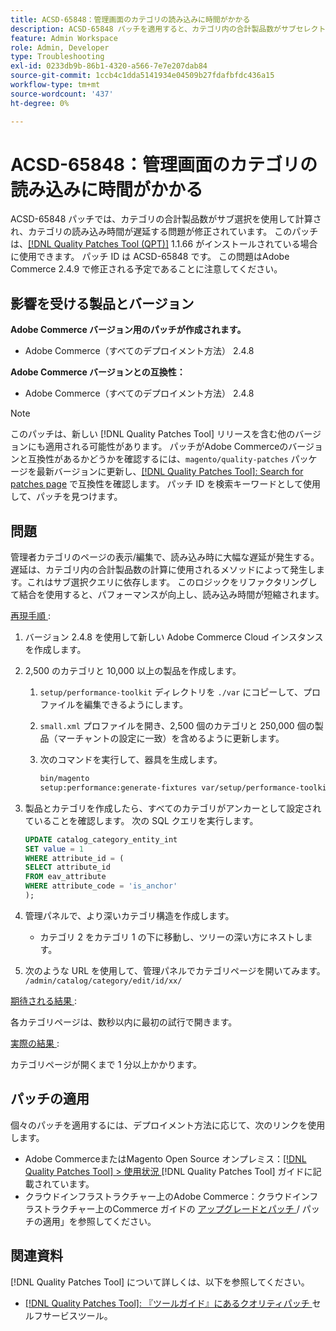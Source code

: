```yaml
---
title: ACSD-65848：管理画面のカテゴリの読み込みに時間がかかる
description: ACSD-65848 パッチを適用すると、カテゴリ内の合計製品数がサブセレクトを使用して計算され、カテゴリの読み込み時間が遅延するAdobe Commerceの問題が修正されます。
feature: Admin Workspace
role: Admin, Developer
type: Troubleshooting
exl-id: 0233db9b-86b1-4320-a566-7e7e207dab84
source-git-commit: 1ccb4c1dda5141934e04509b27fdafbfdc436a15
workflow-type: tm+mt
source-wordcount: '437'
ht-degree: 0%

---
```


# ACSD-65848：管理画面のカテゴリの読み込みに時間がかかる

ACSD-65848 パッチでは、カテゴリの合計製品数がサブ選択を使用して計算され、カテゴリの読み込み時間が遅延する問題が修正されています。 このパッチは、[[!DNL Quality Patches Tool (QPT)]](/help/tools/quality-patches-tool/quality-patches-tool-to-self-serve-quality-patches.md) 1.1.66 がインストールされている場合に使用できます。 パッチ ID は ACSD-65848 です。 この問題はAdobe Commerce 2.4.9 で修正される予定であることに注意してください。

## 影響を受ける製品とバージョン

**Adobe Commerce バージョン用のパッチが作成されます。**

* Adobe Commerce（すべてのデプロイメント方法） 2.4.8

**Adobe Commerce バージョンとの互換性：**

* Adobe Commerce（すべてのデプロイメント方法） 2.4.8

>[!NOTE]
>
>このパッチは、新しい [!DNL Quality Patches Tool] リリースを含む他のバージョンにも適用される可能性があります。 パッチがAdobe Commerceのバージョンと互換性があるかどうかを確認するには、`magento/quality-patches` パッケージを最新バージョンに更新し、[[!DNL Quality Patches Tool]: Search for patches page](https://experienceleague.adobe.com/tools/commerce-quality-patches/index.html) で互換性を確認します。 パッチ ID を検索キーワードとして使用して、パッチを見つけます。

## 問題

管理者カテゴリのページの表示/編集で、読み込み時に大幅な遅延が発生する。 遅延は、カテゴリ内の合計製品数の計算に使用されるメソッドによって発生します。これはサブ選択クエリに依存します。 このロジックをリファクタリングして結合を使用すると、パフォーマンスが向上し、読み込み時間が短縮されます。

<u> 再現手順 </u>:

1. バージョン 2.4.8 を使用して新しい Adobe Commerce Cloud インスタンスを作成します。
1. 2,500 のカテゴリと 10,000 以上の製品を作成します。
   1. `setup/performance-toolkit` ディレクトリを `./var` にコピーして、プロファイルを編集できるようにします。
   1. `small.xml` プロファイルを開き、2,500 個のカテゴリと 250,000 個の製品（マーチャントの設定に一致）を含めるように更新します。
   1. 次のコマンドを実行して、器具を生成します。

      ```bash
      bin/magento 
      setup:performance:generate-fixtures var/setup/performance-toolkit/profiles/ce/small.xml
      ```

1. 製品とカテゴリを作成したら、すべてのカテゴリがアンカーとして設定されていることを確認します。 次の SQL クエリを実行します。

   ```sql
   UPDATE catalog_category_entity_int 
   SET value = 1 
   WHERE attribute_id = (
   SELECT attribute_id 
   FROM eav_attribute 
   WHERE attribute_code = 'is_anchor'
   );
   ```

1. 管理パネルで、より深いカテゴリ構造を作成します。
   * カテゴリ 2 をカテゴリ 1 の下に移動し、ツリーの深い方にネストします。
1. 次のような URL を使用して、管理パネルでカテゴリページを開いてみます。
   ```/admin/catalog/category/edit/id/xx/```

<u> 期待される結果 </u>:

各カテゴリページは、数秒以内に最初の試行で開きます。

<u> 実際の結果 </u>:

カテゴリページが開くまで 1 分以上かかります。

## パッチの適用

個々のパッチを適用するには、デプロイメント方法に応じて、次のリンクを使用します。

* Adobe CommerceまたはMagento Open Source オンプレミス：[[!DNL Quality Patches Tool] > 使用状況 ](/help/tools/quality-patches-tool/usage.md)[!DNL Quality Patches Tool] ガイドに記載されています。
* クラウドインフラストラクチャー上のAdobe Commerce：クラウドインフラストラクチャー上のCommerce ガイドの [ アップグレードとパッチ ](https://experienceleague.adobe.com/docs/commerce-cloud-service/user-guide/develop/upgrade/apply-patches.html)/ パッチの適用」を参照してください。

## 関連資料

[!DNL Quality Patches Tool] について詳しくは、以下を参照してください。

* [[!DNL Quality Patches Tool]: 『ツールガイド』にあるクオリティパッチ ](/help/tools/quality-patches-tool/quality-patches-tool-to-self-serve-quality-patches.md) セルフサービスツール。
